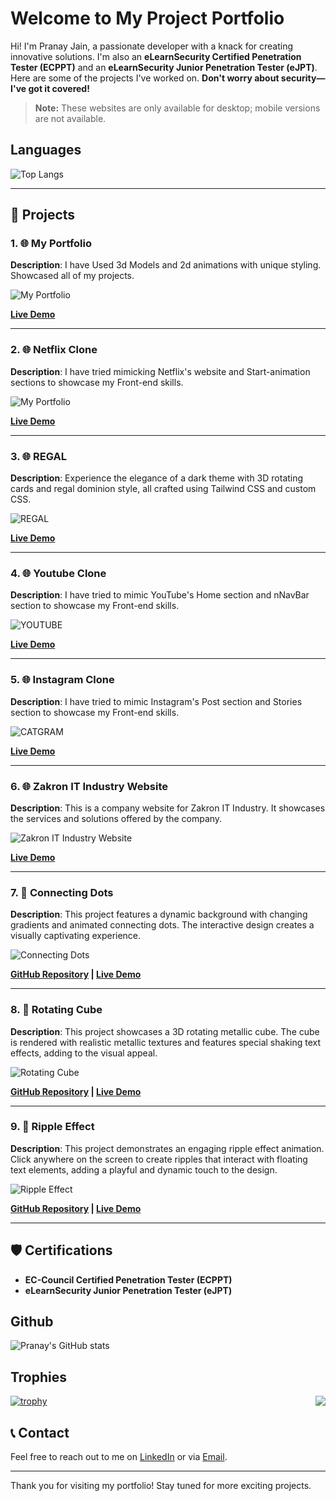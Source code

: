 # Welcome to My Project Portfolio

Hi! I'm Pranay Jain, a passionate developer with a knack for creating innovative solutions. I'm also an **eLearnSecurity Certified Penetration Tester (ECPPT)** and an **eLearnSecurity Junior Penetration Tester (eJPT)**. Here are some of the projects I've worked on. **Don't worry about security—I've got it covered!**

> **Note:** These websites are only available for desktop; mobile versions are not available.

## Languages
![Top Langs](https://github-readme-stats.vercel.app/api/top-langs/?username=Zakronindustry)


---

## 🚀 Projects


### 1. 🌐 My Portfolio
**Description**: I have Used 3d Models and 2d animations with unique styling. Showcased all of my projects. 

![My Portfolio](https://github.com/Zakronindustry/2D-Projects-Animations/blob/main/Portfolio1.gif)

**[Live Demo](https://pranay-p0rtf0li0.vercel.app/)**

---

### 2. 🌐 Netflix Clone
**Description**: I have tried mimicking Netflix's website and Start-animation sections to showcase my Front-end skills.

![My Portfolio](https://github.com/Zakronindustry/2D-Projects-Animations/blob/main/Petflix.gif)

**[Live Demo](https://petflix-pr0ject.vercel.app/)**

---
### 3. 🌐 REGAL
**Description**: Experience the elegance of a dark theme with 3D rotating cards and regal dominion style, all crafted using Tailwind CSS and custom CSS.

![REGAL](https://github.com/Zakronindustry/2D-Projects-Animations/blob/main/Regal.gif) 

**[Live Demo](https://regal-d0minion.vercel.app/)**

---
### 4. 🌐 Youtube Clone
**Description**: I have tried to mimic YouTube's Home section and nNavBar section to showcase my Front-end skills.

![YOUTUBE](https://github.com/Zakronindustry/2D-Projects-Animations/blob/main/youtube.png) 

**[Live Demo](https://youtube-cl0ne.vercel.app/)**


---
### 5. 🌐 Instagram Clone
**Description**: I have tried to mimic Instagram's Post section and Stories section to showcase my Front-end skills.

![CATGRAM](https://github.com/Zakronindustry/2D-Projects-Animations/blob/main/catgram.gif) 

**[Live Demo](https://c0pycatgram.vercel.app/)**

---

### 6. 🌐 Zakron IT Industry Website
**Description**: This is a company website for Zakron IT Industry. It showcases the services and solutions offered by the company.

![Zakron IT Industry Website](https://github.com/Zakronindustry/2D-Projects-Animations/blob/main/zakron(2).gif) 

**[Live Demo](https://zakronindustry.com)**

---

### 7. 🔷 Connecting Dots
**Description**: This project features a dynamic background with changing gradients and animated connecting dots. The interactive design creates a visually captivating experience.

![Connecting Dots](https://github.com/Zakronindustry/2D-Projects-Animations/blob/main/connectingdots.gif)

**[GitHub Repository](https://github.com/Zakronindustry/connecting-dots) | [Live Demo](https://connecting-dots.vercel.app/)**

---

### 8. 🧊 Rotating Cube
**Description**: This project showcases a 3D rotating metallic cube. The cube is rendered with realistic metallic textures and features special shaking text effects, adding to the visual appeal.

![Rotating Cube](https://github.com/Zakronindustry/2D-Projects-Animations/blob/main/Recording%202024-07-17%20133630(1).gif) 

**[GitHub Repository](https://github.com/Zakronindustry/rubix) | [Live Demo](https://rotatingcube.vercel.app/)**

---

### 9. 🌊 Ripple Effect
**Description**: This project demonstrates an engaging ripple effect animation. Click anywhere on the screen to create ripples that interact with floating text elements, adding a playful and dynamic touch to the design.

![Ripple Effect](https://github.com/Zakronindustry/2D-Projects-Animations/blob/main/ripple.gif) <!-- Update with actual link -->

**[GitHub Repository](https://github.com/Zakronindustry/Ripple) | [Live Demo](https://rippleeffect.vercel.app/)**

---

## 🛡️ Certifications

- **EC-Council Certified Penetration Tester (ECPPT)**
- **eLearnSecurity Junior Penetration Tester (eJPT)**

## Github

![Pranay's GitHub stats](https://github-readme-stats.vercel.app/api?username=Zakronindustry\&rank_icon=github\&bg_color=30,e96443,904e95\&title_color=fff\&text_color=fff)

## Trophies

[![trophy](https://github-profile-trophy.vercel.app/?username=Zakronindustry)](https://github.com/Zakronindustry/github-profile-trophy)
<img align="right" src="https://komarev.com/ghpvc/?username=Zakronindustry&style=flat-square&color=1f6feb">
## 📞 Contact

Feel free to reach out to me on [LinkedIn](https://www.linkedin.com/in/pranay-jain-08b74a311/) or via [Email](mailto:pranayjain1001@gmail.com).

---

Thank you for visiting my portfolio! Stay tuned for more exciting projects.
